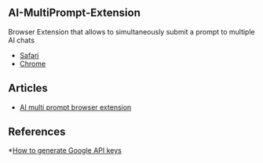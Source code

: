 ## AI-MultiPrompt-Extension

Browser Extension that allows to simultaneously submit a prompt to multiple AI chats

* [Safari](Safari/README.md)
* [Chrome](Chrome/README.md)

## Articles

* [AI multi prompt browser extension](https://dev.to/bsorrentino/ai-multi-prompt-browser-extension-3815)

## References

*[How to generate Google API keys](https://github.com/fregante/chrome-webstore-upload-keys?tab=readme-ov-file#how-to-generate-google-api-keys)